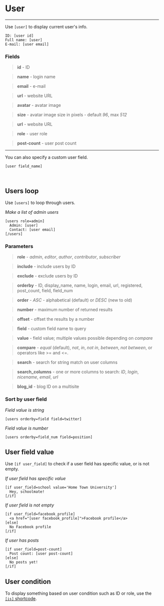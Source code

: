 
# User

---



Use `[user]` to display current user's info.

~~~
ID: [user id]
Full name: [user]
E-mail: [user email]
~~~



### Fields

> **id** - ID

> **name** - login name

> **email** - e-mail

> **url** - website URL

> **avatar** - avatar image

> **size** - avatar image size in pixels - default *96*, max *512*

> **url** - website URL

> **role** - user role

> **post-count** - user post count

---

You can also specify a custom user field.

~~~
[user field_name]
~~~

&nbsp;

## Users loop

Use `[users]` to loop through users.

*Make a list of admin users*

~~~
[users role=admin]
  Admin: [user]
  Contact: [user email]
[/users]
~~~


### Parameters

> **role** - *admin*, *editor*, *author*, *contributor*, *subscriber*

> **include** - include users by ID

> **exclude** - exclude users by ID

> **orderby** - ID, display_name, name, login, email, url, registered, post_count, field, field_num

> **order** - *ASC* - alphabetical (default) or *DESC* (new to old)

> **number** - maximum number of returned results

> **offset** - offset the results by a number

> **field** - custom field name to query

> **value** - field value; multiple values possible depending on *compare*

> **compare** - *equal* (default), *not*, *in*, *not in*, *between*, *not between*, or operators like >= and <=.

> **search** - search for string match on user columns

> **search_columns** - one or more columns to search: *ID*, *login*, *nicename*, *email*, *url*

> **blog_id** - blog ID on a multisite



### Sort by user field

*Field value is string*

~~~
[users orderby=field field=twitter]
~~~

*Field value is number*

~~~
[users orderby=field_num field=position]
~~~

## User field value



Use `[if user_field]` to check if a user field has specific value, or is not empty.


*If user field has specific value*

~~~
[if user_field=school value='Home Town University']
  Hey, schoolmate!
[/if]
~~~

*If user field is not empty*

~~~
[if user_field=facebook_profile]
  <a href="[user facebook_profile]">Facebook profile</a>
[else]
  No Facebook profile
[/if]
~~~

*If user has posts*

~~~
[if user_field=post-count]
  Post count: [user post-count]
[else]
  No posts yet!
[/if]
~~~

## User condition



To display something based on user condition such as ID or role, use the [`[is]` shortcode](options-general.php?page=ccs_reference&tab=is).
